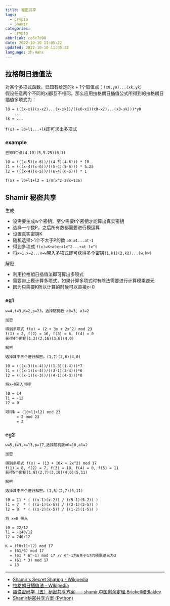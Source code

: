 ```yaml
---
title: 秘密共享
tags:
  - Crypto
  - Shamir
categories:
  - Crypto
abbrlink: ce6c7d90
date: 2022-10-10 11:05:22
updated: 2022-10-10 11:05:22
language: zh-Hans
---
```


## 拉格朗日插值法

对某个多项式函数，已知有给定的k + 1个取值点：`(x0,y0)...(xk,yk)`  
假设任意两个不同的xj都互不相同，那么应用拉格朗日插值公式所得到的拉格朗日插值多项式为：  

```md
l0 = (((x-x1)(x-x2)...(x-xk))/((x0-x1)(x0-x2)...(x0-xk)))*y0
    ...
lk = ...
```

`f(x) = l0+l1...+lk`即可求出多项式

### example

```md
已知3个点(4,10)(5,5.25)(6,1)

l0 = (((x-5)(x-6))/((4-5)(4-6))) * 10
l1 = (((x-4)(x-6))/((5-4)(5-6))) * 5.25
l2 = (((x-4)(x-5))/((6-4)(6-5))) * 1

f(x) = l0+l1+l2 = 1/4(x^2-28x+136)
```

## Shamir 秘密共享

生成
<!--more-->
- 设需要生成w个密钥，至少需要t个密钥才能算出真实密钥
- 选择一个数P，之后所有数都需要进行模运算
- 设置真实密钥K
- 随机选择t-1个不大于P的数 `a0,a1...at-1`
- 得到多项式 `f(x)=K+a0x+a1x^2...+at-1x^t`
- 将`x=1.x=2...x=w`带入多项式即可获得多个密钥`(1,k1)(2,k2)...(w,kw)`

解密

- 利用拉格朗日插值法即可算出多项式
- 需要带上模计算多项式，如果计算多项式时有除法需要进行计算模乘逆元
- 因为只需要K所以计算的时候可以直接x=0

### eg1

```txt
w=4,t=3,K=2,p=23，选择随机数 a0=3, a1=2

加密

得到多项式 f(x) = (2 + 3x + 2x^2) mod 23
f(1) = 2, f(2) = 16, f(3) = 6, f(4) = 0
获得4个密钥(1,2)(2,16)(3,6)(4,0)

解密

选择其中三个进行解密，(1,7)(3,6)(4,0)

l0 = (((x-3)(x-4))/((1-3)(1-4)))*7
l1 = (((x-1)(x-4))/((3-1)(3-4)))*6
l2 = (((x-1)(x-3))/((4-1)(4-3)))*0

将x=0带入可得

l0 = 14
l1 = -12
l2 = 0

可得k = (l0+l1+l2) mod 23
     = 2 mod 23
     = 2
```

### eg2

```txt
w=5,t=3,k=13,p=17,选择随机数a0=10,a1=2

加密

得到多项式 f(x) = (13 + 10x + 2x^2) mod 17
f(1) = 8, f(2) = 7, f(3) = 10, f(4) = 0, f(5) = 11
获得5个密钥(1,8)(2,7)(3,10)(4,0)(5,11)

解密

选择其中三个进行解密，(1,8)(2,7)(5,11)

l0 = 11 * ( ((x-1)(x-2)) / ((5-1)(5-2)) )
l1 = 7  * ( ((x-1)(x-5)) / ((2-1)(2-5)) )
l2 = 8  * ( ((x-2)(x-5)) / ((1-2)(1-5)) )

将 x=0 带入

l0 = 22/12
l1 = -140/12
l2 = 240/12

K = (l0+l1+l2) mod 17
  = (61/6) mod 17
  = (61 * 6^-1) mod 17 // 6^-1为6关于17的模乘逆元为3
  = (61 * 3) mod 17 
  = 13
```

***

- [Shamir's Secret Sharing - Wikipedia](https://en.wikipedia.org/wiki/Shamir%27s_Secret_Sharing)
- [拉格朗日插值法 - Wikipedia](https://zh.wikipedia.org/wiki/%E6%8B%89%E6%A0%BC%E6%9C%97%E6%97%A5%E6%8F%92%E5%80%BC%E6%B3%95)
- [趣说密码学（五）秘密共享方案——shamir,中国剩余定理,Brickell和Blakley](https://zhuanlan.zhihu.com/p/95362628)
- [Shamir秘密共享方案 (Python)](https://www.cnblogs.com/pyrie/p/sss_py.html)
